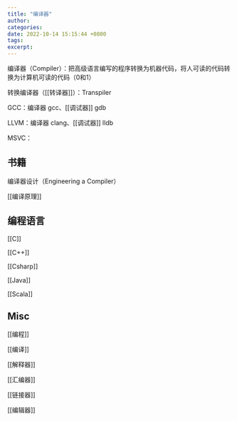 ```yaml
---
title: "编译器"
author: 
categories: 
date: 2022-10-14 15:15:44 +0800
tags: 
excerpt: 
---
```


编译器（Compiler）：把高级语言编写的程序转换为机器代码，将人可读的代码转换为计算机可读的代码（0和1）

转换编译器（[[转译器]]）：Transpiler

GCC：编译器 gcc、[[调试器]] gdb

LLVM：编译器 clang、[[调试器]] lldb

MSVC：

## 书籍

编译器设计（Engineering a Compiler）

[[编译原理]]


## 编程语言


[[C]]

[[C++]]

[[Csharp]]

[[Java]]

[[Scala]]

## Misc

[[编程]]

[[编译]]

[[解释器]]

[[汇编器]]

[[链接器]]

[[编辑器]]





